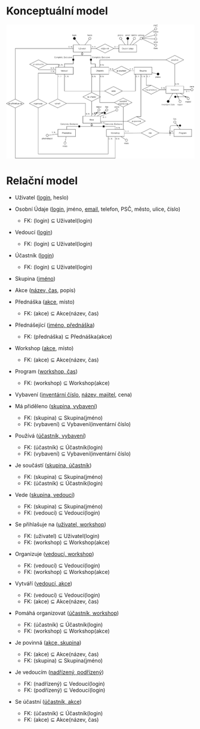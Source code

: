 # Konceptuální model

![Konceptuální model](cp1-krm.png)

# Relační model

- Uživatel (<u>login</u>, heslo)

- Osobní Údaje (<u>login</u>, jméno, <u>email</u>, telefon, PSČ, město, ulice, číslo)
	- FK: (login) ⊆ Uživatel(login)

- Vedoucí (<u>login</u>)
	- FK: (login) ⊆ Uživatel(login)

- Účastník (<u>login</u>)
	- FK: (login) ⊆ Uživatel(login)

- Skupina (<u>jméno</u>)

- Akce (<u>název, čas</u>, popis)

- Přednáška (<u>akce</u>, místo)
	- FK: (akce) ⊆ Akce(název, čas)

- Přednášející (<u>jméno, přednáška</u>)
	- FK: (přednáška) ⊆ Přednáška(akce)

- Workshop (<u>akce</u>, místo)
	- FK: (akce) ⊆ Akce(název, čas)

- Program (<u>workshop, čas</u>)
	- FK: (workshop) ⊆ Workshop(akce)

- Vybavení (<u>inventární číslo</u>, <u>název, majitel</u>, cena)

- Má přiděleno (<u>skupina, vybavení</u>)
	- FK: (skupina) ⊆ Skupina(jméno)
	- FK: (vybavení) ⊆ Vybavení(inventární číslo)

- Používá (<u>účastník, vybavení</u>)
	- FK: (účastník) ⊆ Účastník(login)
	- FK: (vybavení) ⊆ Vybavení(inventární číslo)

- Je součástí (<u>skupina, účastník</u>)
	- FK: (skupina) ⊆ Skupina(jméno)
	- FK: (účastník) ⊆ Účastník(login)

- Vede (<u>skupina, vedoucí</u>)
	- FK: (skupina) ⊆ Skupina(jméno)
	- FK: (vedoucí) ⊆ Vedoucí(login)

- Se přihlašuje na (<u>uživatel, workshop</u>)
	- FK: (uživatel) ⊆ Uživatel(login)
	- FK: (workshop) ⊆ Workshop(akce)

- Organizuje (<u>vedoucí, workshop</u>)
	- FK: (vedoucí) ⊆ Vedoucí(login)
	- FK: (workshop) ⊆ Workshop(akce)

- Vytváří (<u>vedoucí, akce</u>)
	- FK: (vedoucí) ⊆ Vedoucí(login)
	- FK: (akce) ⊆ Akce(název, čas)

- Pomáhá organizovat (<u>účastník, workshop</u>)
	- FK: (účastník) ⊆ Účastník(login)
	- FK: (workshop) ⊆ Workshop(akce)

- Je povinná (<u>akce, skupina</u>)
	- FK: (akce) ⊆ Akce(název, čas)
	- FK: (skupina) ⊆ Skupina(jméno)

- Je vedoucím (<u>nadřízený, podřízený</u>)
	- FK: (nadřízený) ⊆ Vedoucí(login)
	- FK: (podřízený) ⊆ Vedoucí(login)

- Se účastní (<u>účastník, akce</u>)
	- FK: (účastník) ⊆ Účastník(login)
	- FK: (akce) ⊆ Akce(název, čas)